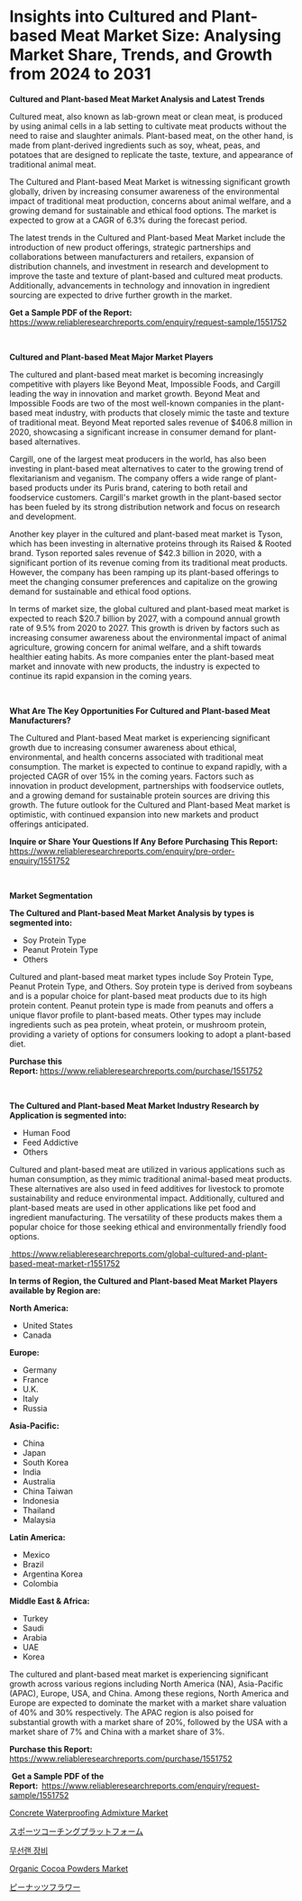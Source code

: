 <p><h1>Insights into Cultured and Plant-based Meat Market Size: Analysing Market Share, Trends, and Growth from 2024 to 2031</h1></p><p><strong>Cultured and Plant-based Meat Market Analysis and Latest Trends</strong></p>
<p><p>Cultured meat, also known as lab-grown meat or clean meat, is produced by using animal cells in a lab setting to cultivate meat products without the need to raise and slaughter animals. Plant-based meat, on the other hand, is made from plant-derived ingredients such as soy, wheat, peas, and potatoes that are designed to replicate the taste, texture, and appearance of traditional animal meat.</p><p>The Cultured and Plant-based Meat Market is witnessing significant growth globally, driven by increasing consumer awareness of the environmental impact of traditional meat production, concerns about animal welfare, and a growing demand for sustainable and ethical food options. The market is expected to grow at a CAGR of 6.3% during the forecast period.</p><p>The latest trends in the Cultured and Plant-based Meat Market include the introduction of new product offerings, strategic partnerships and collaborations between manufacturers and retailers, expansion of distribution channels, and investment in research and development to improve the taste and texture of plant-based and cultured meat products. Additionally, advancements in technology and innovation in ingredient sourcing are expected to drive further growth in the market.</p></p>
<p><strong>Get a Sample PDF of the Report:&nbsp;</strong> <a href="https://www.reliableresearchreports.com/enquiry/request-sample/1551752">https://www.reliableresearchreports.com/enquiry/request-sample/1551752</a></p>
<p>&nbsp;</p>
<p><strong>Cultured and Plant-based Meat Major Market Players</strong></p>
<p><p>The cultured and plant-based meat market is becoming increasingly competitive with players like Beyond Meat, Impossible Foods, and Cargill leading the way in innovation and market growth. Beyond Meat and Impossible Foods are two of the most well-known companies in the plant-based meat industry, with products that closely mimic the taste and texture of traditional meat. Beyond Meat reported sales revenue of $406.8 million in 2020, showcasing a significant increase in consumer demand for plant-based alternatives.</p><p>Cargill, one of the largest meat producers in the world, has also been investing in plant-based meat alternatives to cater to the growing trend of flexitarianism and veganism. The company offers a wide range of plant-based products under its Puris brand, catering to both retail and foodservice customers. Cargill's market growth in the plant-based sector has been fueled by its strong distribution network and focus on research and development.</p><p>Another key player in the cultured and plant-based meat market is Tyson, which has been investing in alternative proteins through its Raised & Rooted brand. Tyson reported sales revenue of $42.3 billion in 2020, with a significant portion of its revenue coming from its traditional meat products. However, the company has been ramping up its plant-based offerings to meet the changing consumer preferences and capitalize on the growing demand for sustainable and ethical food options.</p><p>In terms of market size, the global cultured and plant-based meat market is expected to reach $20.7 billion by 2027, with a compound annual growth rate of 9.5% from 2020 to 2027. This growth is driven by factors such as increasing consumer awareness about the environmental impact of animal agriculture, growing concern for animal welfare, and a shift towards healthier eating habits. As more companies enter the plant-based meat market and innovate with new products, the industry is expected to continue its rapid expansion in the coming years.</p></p>
<p>&nbsp;</p>
<p><strong>What Are The Key Opportunities For Cultured and Plant-based Meat Manufacturers?</strong></p>
<p><p>The Cultured and Plant-based Meat market is experiencing significant growth due to increasing consumer awareness about ethical, environmental, and health concerns associated with traditional meat consumption. The market is expected to continue to expand rapidly, with a projected CAGR of over 15% in the coming years. Factors such as innovation in product development, partnerships with foodservice outlets, and a growing demand for sustainable protein sources are driving this growth. The future outlook for the Cultured and Plant-based Meat market is optimistic, with continued expansion into new markets and product offerings anticipated.</p></p>
<p><strong>Inquire or Share Your Questions If Any Before Purchasing This Report:</strong> <a href="https://www.reliableresearchreports.com/enquiry/pre-order-enquiry/1551752">https://www.reliableresearchreports.com/enquiry/pre-order-enquiry/1551752</a></p>
<p>&nbsp;</p>
<p><strong>Market Segmentation</strong></p>
<p><strong>The Cultured and Plant-based Meat Market Analysis by types is segmented into:</strong></p>
<p><ul><li>Soy Protein Type</li><li>Peanut Protein Type</li><li>Others</li></ul></p>
<p><p>Cultured and plant-based meat market types include Soy Protein Type, Peanut Protein Type, and Others. Soy protein type is derived from soybeans and is a popular choice for plant-based meat products due to its high protein content. Peanut protein type is made from peanuts and offers a unique flavor profile to plant-based meats. Other types may include ingredients such as pea protein, wheat protein, or mushroom protein, providing a variety of options for consumers looking to adopt a plant-based diet.</p></p>
<p><strong>Purchase this Report:&nbsp;</strong><a href="https://www.reliableresearchreports.com/purchase/1551752">https://www.reliableresearchreports.com/purchase/1551752</a></p>
<p>&nbsp;</p>
<p><strong>The Cultured and Plant-based Meat Market Industry Research by Application is segmented into:</strong></p>
<p><ul><li>Human Food</li><li>Feed Addictive</li><li>Others</li></ul></p>
<p><p>Cultured and plant-based meat are utilized in various applications such as human consumption, as they mimic traditional animal-based meat products. These alternatives are also used in feed additives for livestock to promote sustainability and reduce environmental impact. Additionally, cultured and plant-based meats are used in other applications like pet food and ingredient manufacturing. The versatility of these products makes them a popular choice for those seeking ethical and environmentally friendly food options.</p></p>
<p><a href="https://www.reliableresearchreports.com/global-cultured-and-plant-based-meat-market-r1551752">&nbsp;https://www.reliableresearchreports.com/global-cultured-and-plant-based-meat-market-r1551752</a></p>
<p><strong>In terms of Region, the Cultured and Plant-based Meat Market Players available by Region are:</strong></p>
<p>
    <p> <strong> North America: </strong>
        <ul>
            <li>United States</li>
            <li>Canada</li>
        </ul>
        </p> 
    <p> <strong> Europe: </strong>
        <ul>
            <li>Germany</li>
            <li>France</li>
            <li>U.K.</li>
            <li>Italy</li>
            <li>Russia</li>
        </ul>
        </p> 
    <p> <strong> Asia-Pacific: </strong>
        <ul>
            <li>China</li>
            <li>Japan</li>
            <li>South Korea</li>
            <li>India</li>
            <li>Australia</li>
            <li>China Taiwan</li>
            <li>Indonesia</li>
            <li>Thailand</li>
            <li>Malaysia</li>
        </ul>
        </p> 
    <p> <strong> Latin America: </strong>
        <ul>
            <li>Mexico</li>
            <li>Brazil</li>
            <li>Argentina Korea</li>
            <li>Colombia</li>
        </ul>
        </p> 
    <p> <strong> Middle East & Africa: </strong>
        <ul>
            <li>Turkey</li>
            <li>Saudi</li>
            <li>Arabia</li>
            <li>UAE</li>
            <li>Korea</li>
        </ul>
    </p>
    </p>
<p><p>The cultured and plant-based meat market is experiencing significant growth across various regions including North America (NA), Asia-Pacific (APAC), Europe, USA, and China. Among these regions, North America and Europe are expected to dominate the market with a market share valuation of 40% and 30% respectively. The APAC region is also poised for substantial growth with a market share of 20%, followed by the USA with a market share of 7% and China with a market share of 3%.</p></p>
<p><strong>Purchase this Report: </strong><a href="https://www.reliableresearchreports.com/purchase/1551752">https://www.reliableresearchreports.com/purchase/1551752</a></p>
<p>&nbsp;<strong>Get a Sample PDF of the Report:&nbsp;&nbsp;</strong><a href="https://www.reliableresearchreports.com/enquiry/request-sample/1551752">https://www.reliableresearchreports.com/enquiry/request-sample/1551752</a></p>
<p><strong></strong></p>
<p><p><a href="https://issuu.com/reportprime-2/docs/concrete-waterproofing-admixture-market-size-2030.">Concrete Waterproofing Admixture Market</a></p><p><a href="https://github.com/mathieurico66/Market-Research-Report-List-1/blob/main/833786219512.md">スポーツコーチングプラットフォーム</a></p><p><a href="https://github.com/lkwggful07722/Market-Research-Report-List-1/blob/main/300410718005.md">무선랜 장비</a></p><p><a href="https://github.com/myacatherineblakecaczo9vcsw/Market-Research-Report-List-2/blob/main/organic-cocoa-powders-market.md">Organic Cocoa Powders Market</a></p><p><a href="https://github.com/ycmtqqhvk3273/Market-Research-Report-List-1/blob/main/620908619511.md">ピーナッツフラワー</a></p></p>